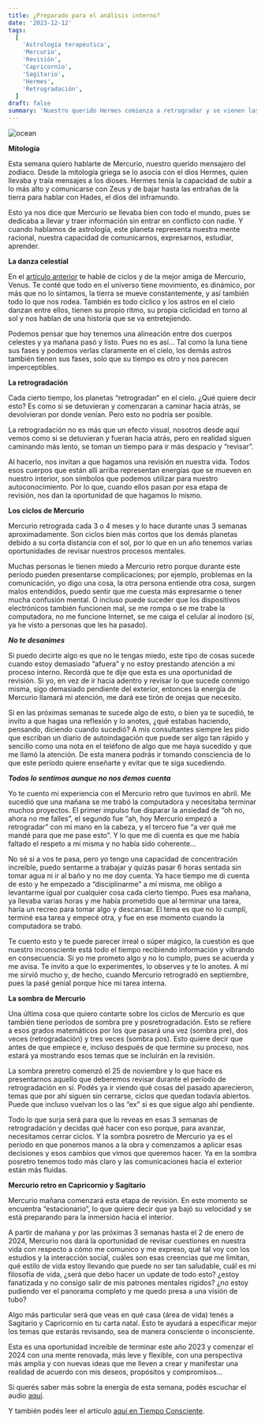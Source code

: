 ```yaml
---
title: ¿Preparado para el análisis interno?
date: '2023-12-12'
tags:
  [
    'Astrología terapéutica',
    'Mercurio',
    'Revisión',
    'Capricornio',
    'Sagitario',
    'Hermes',
    'Retrogradación',
  ]
draft: false
summary: 'Nuestro querido Hermes comienza a retrogradar y se vienen las revisiones'
---
```


<Image alt="ocean" src="/static/images/Blog/Tiempo-consciente/mercurio.png" width={850} height={500} />

**Mitología**

Esta semana quiero hablarte de Mercurio, nuestro querido mensajero del zodíaco. Desde la mitología griega se lo asocia con el dios Hermes, quien llevaba y traía mensajes a los dioses. Hermes tenía la capacidad de subir a lo más alto y comunicarse con Zeus y de bajar hasta las entrañas de la tierra para hablar con Hades, el dios del inframundo.

Esto ya nos dice que Mercurio se llevaba bien con todo el mundo, pues se dedicaba a llevar y traer información sin entrar en conflicto con nadie. Y cuando hablamos de astrología, este planeta representa nuestra mente racional, nuestra capacidad de comunicarnos, expresarnos, estudiar, aprender.

**La danza celestial**

En el [artículo anterior](https://www.alquimistaespiritual.es/blog/articulos/afrodita) te hablé de ciclos y de la mejor amiga de Mercurio, Venus. Te conté que todo en el universo tiene movimiento, es dinámico, por más que no lo sintamos, la tierra se mueve constantemente, y así también todo lo que nos rodea. También es todo cíclico y los astros en el cielo danzan entre ellos, tienen su propio ritmo, su propia ciclicidad en torno al sol y nos hablan de una historia que se va entretejiendo.

Podemos pensar que hoy tenemos una alineación entre dos cuerpos celestes y ya mañana pasó y listo. Pues no es así… Tal como la luna tiene sus fases y podemos verlas claramente en el cielo, los demás astros también tienen sus fases, solo que su tiempo es otro y nos parecen imperceptibles.

**La retrogradación**

Cada cierto tiempo, los planetas “retrogradan” en el cielo. ¿Qué quiere decir esto? Es como si se detuvieran y comenzaran a caminar hacia atrás, se devolvieran por donde venían. Pero esto no podría ser posible.

La retrogradación no es más que un efecto visual, nosotros desde aquí vemos como si se detuvieran y fueran hacia atrás, pero en realidad siguen caminando más lento, se toman un tiempo para ir más despacio y “revisar”.

Al hacerlo, nos invitan a que hagamos una revisión en nuestra vida. Todos esos cuerpos que están allí arriba representan energías que se mueven en nuestro interior, son símbolos que podemos utilizar para nuestro autoconocimiento. Por lo que, cuando ellos pasan por esa etapa de revisión, nos dan la oportunidad de que hagamos lo mismo.

**Los ciclos de Mercurio**

Mercurio retrograda cada 3 o 4 meses y lo hace durante unas 3 semanas aproximadamente. Son ciclos bien más cortos que los demás planetas debido a su corta distancia con el sol, por lo que en un año tenemos varias oportunidades de revisar nuestros procesos mentales.

Muchas personas le tienen miedo a Mercurio retro porque durante este período pueden presentarse complicaciones; por ejemplo, problemas en la comunicación, yo digo una cosa, la otra persona entiende otra cosa, surgen malos entendidos, puedo sentir que me cuesta más expresarme o tener mucha confusión mental. O incluso puede suceder que los dispositivos electrónicos también funcionen mal, se me rompa o se me trabe la computadora, no me funcione Internet, se me caiga el celular al inodoro (sí, ya he visto a personas que les ha pasado).

**_No te desanimes_**

Si puedo decirte algo es que no le tengas miedo, este tipo de cosas sucede cuando estoy demasiado “afuera” y no estoy prestando atención a mi proceso interno. Recordá que te dije que esta es una oportunidad de revisión. Si yo, en vez de ir hacia adentro y revisar lo que sucede conmigo misma, sigo demasiado pendiente del exterior, entonces la energía de Mercurio llamará mi atención, me dará ese tirón de orejas que necesito.

Si en las próximas semanas te sucede algo de esto, o bien ya te sucedió, te invito a que hagas una reflexión y lo anotes, ¿qué estabas haciendo, pensando, diciendo cuando sucedió? A mis consultantes siempre les pido que escriban un diario de autoindagación que puede ser algo tan rápido y sencillo como una nota en el teléfono de algo que me haya sucedido y que me llamó la atención. De esta manera podrás ir tomando consciencia de lo que este período quiere enseñarte y evitar que te siga sucediendo.

**_Todos lo sentimos aunque no nos demos cuenta_**

Yo te cuento mi experiencia con el Mercurio retro que tuvimos en abril. Me sucedió que una mañana se me trabó la computadora y necesitaba terminar muchos proyectos. El primer impulso fue disparar la ansiedad de “oh no, ahora no me falles”, el segundo fue “ah, hoy Mercurio empezó a retrogradar” con mi mano en la cabeza, y el tercero fue “a ver qué me mandé para que me pase esto”. Y lo que me di cuenta es que me había faltado el respeto a mí misma y no había sido coherente…

No sé si a vos te pasa, pero yo tengo una capacidad de concentración increíble, puedo sentarme a trabajar y quizás pasar 6 horas sentada sin tomar agua ni ir al baño y no me doy cuenta. Ya hace tiempo me di cuenta de esto y he empezado a “disciplinarme” a mí misma, me obligo a levantarme igual por cualquier cosa cada cierto tiempo. Pues esa mañana, ya llevaba varias horas y me había prometido que al terminar una tarea, haría un recreo para tomar algo y descansar. El tema es que no lo cumplí, terminé esa tarea y empecé otra, y fue en ese momento cuando la computadora se trabó.

Te cuento esto y te puede parecer irreal o súper mágico, la cuestión es que nuestro inconsciente está todo el tiempo recibiendo información y vibrando en consecuencia. Si yo me prometo algo y no lo cumplo, pues se acuerda y me avisa. Te invito a que lo experimentes, lo observes y te lo anotes. A mí me sirvió mucho y, de hecho, cuando Mercurio retrogradó en septiembre, pues la pasé genial porque hice mi tarea interna.

**La sombra de Mercurio**

Una última cosa que quiero contarte sobre los ciclos de Mercurio es que también tiene períodos de sombra pre y posretrogradación. Esto se refiere a esos grados matemáticos por los que pasará una vez (sombra pre), dos veces (retrogradación) y tres veces (sombra pos). Esto quiere decir que antes de que empiece e, incluso después de que termine su proceso, nos estará ya mostrando esos temas que se incluirán en la revisión.

La sombra preretro comenzó el 25 de noviembre y lo que hace es presentarnos aquello que deberemos revisar durante el período de retrogradación en sí. Podés ya ir viendo qué cosas del pasado aparecieron, temas que por ahí siguen sin cerrarse, ciclos que quedan todavía abiertos. Puede que incluso vuelvan los o las “ex” si es que sigue algo ahí pendiente.

Todo lo que surja será para que lo reveas en esas 3 semanas de retrogradación y decidas qué hacer con eso porque, para avanzar, necesitamos cerrar ciclos. Y la sombra posretro de Mercurio ya es el período en que ponemos manos a la obra y comenzamos a aplicar esas decisiones y esos cambios que vimos que queremos hacer. Ya en la sombra posretro tenemos todo más claro y las comunicaciones hacia el exterior están más fluidas.

**Mercurio retro en Capricornio y Sagitario**

Mercurio mañana comenzará esta etapa de revisión. En este momento se encuentra “estacionario”, lo que quiere decir que ya bajó su velocidad y se está preparando para la inmersión hacia el interior.

A partir de mañana y por las próximas 3 semanas hasta el 2 de enero de 2024, Mercurio nos dará la oportunidad de revisar cuestiones en nuestra vida con respecto a cómo me comunico y me expreso, qué tal voy con los estudios y la interacción social, cuáles son esas creencias que me limitan, qué estilo de vida estoy llevando que puede no ser tan saludable, cuál es mi filosofía de vida, ¿será que debo hacer un update de todo esto? ¿estoy fanatizada y no consigo salir de mis patrones mentales rígidos? ¿no estoy pudiendo ver el panorama completo y me quedo presa a una visión de tubo?

Algo más particular será que veas en qué casa (área de vida) tenés a Sagitario y Capricornio en tu carta natal. Esto te ayudará a especificar mejor los temas que estarás revisando, sea de manera consciente o inconsciente.

Esta es una oportunidad increíble de terminar este año 2023 y comenzar el 2024 con una mente renovada, más leve y flexible, con una perspectiva más amplia y con nuevas ideas que me lleven a crear y manifestar una realidad de acuerdo con mis deseos, propósitos y compromisos…

Si querés saber más sobre la energía de esta semana, podés escuchar el audio [aquí](https://t.me/+FAsF6NBDMnU5NDQ8).

Y también podés leer el artículo [aquí en Tiempo Consciente](https://tiempoconsciente.com/alquimia-espiritual/preparado-para-el-analisis-interno/).
